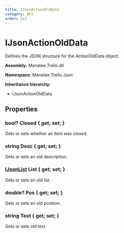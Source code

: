```yaml
---
title: IJsonActionOldData
category: API
order: 212
---
```


# IJsonActionOldData

Defines the JSON structure for the ActionOldData object.

**Assembly:** Manatee.Trello.dll

**Namespace:** Manatee.Trello.Json

**Inheritance hierarchy:**

- IJsonActionOldData

## Properties

### bool? Closed { get; set; }

Gets or sets whether an item was closed.

### string Desc { get; set; }

Gets or sets an old description.

### [IJsonList](IJsonList#ijsonlist) List { get; set; }

Gets or sets an old list.

### double? Pos { get; set; }

Gets or sets an old position.

### string Text { get; set; }

Gets or sets old text.

